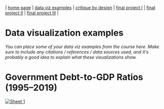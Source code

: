 | [home page](https://cmustudent.github.io/tswd-portfolio-templates/) | [data viz examples](dataviz-examples) | [critique by design](critique-by-design) | [final project I](final-project-part-one) | [final project II](final-project-part-two) | [final project III](final-project-part-three) |

# Data visualization examples
_You can place some of your data viz examples from the course here.  Make sure to include any citations / references / data sources used, and it's probably a good idea to explain what these visualizations show._

<html lang="en">
<head>
  <meta charset="utf-8">
  <title>Tableau Visualization</title>
</head>
<body>
  <h1>Government Debt-to-GDP Ratios (1995–2019)</h1>
  <div class='tableauPlaceholder' id='viz1757182642294' style='position: relative'>
    <noscript>
      <a href='#'>
        <img alt='Sheet 1 ' src='https://public.tableau.com/static/images/Go/GovernmentDebt-GDPRatiosbyCountry1995-2019/Sheet1/1_rss.png' style='border: none' />
      </a>
    </noscript>
    <object class='tableauViz' style='display:none;'>
      <param name='host_url' value='https%3A%2F%2Fpublic.tableau.com%2F' />
      <param name='embed_code_version' value='3' />
      <param name='site_root' value='' />
      <param name='name' value='GovernmentDebt-GDPRatiosbyCountry1995-2019/Sheet1' />
      <param name='tabs' value='no' />
      <param name='toolbar' value='yes' />
      <param name='static_image' value='https://public.tableau.com/static/images/Go/GovernmentDebt-GDPRatiosbyCountry1995-2019/Sheet1/1.png' />
      <param name='animate_transition' value='yes' />
      <param name='display_static_image' value='yes' />
      <param name='display_spinner' value='yes' />
      <param name='display_overlay' value='yes' />
      <param name='display_count' value='yes' />
    </object>
  </div>
  <script type='text/javascript'>
    var divElement = document.getElementById('viz1757182642294');
    var vizElement = divElement.getElementsByTagName('object')[0];
    vizElement.style.width='100%';
    vizElement.style.height=(divElement.offsetWidth*0.75)+'px';
    var scriptElement = document.createElement('script');
    scriptElement.src = 'https://public.tableau.com/javascripts/api/viz_v1.js';
    vizElement.parentNode.insertBefore(scriptElement, vizElement);
  </script>
</body>
</html>
